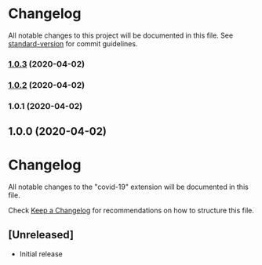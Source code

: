 # Changelog

All notable changes to this project will be documented in this file. See [standard-version](https://github.com/conventional-changelog/standard-version) for commit guidelines.

### [1.0.3](https://github.com/jwoo92/vscode-COVID-19/compare/v1.0.2...v1.0.3) (2020-04-02)

### [1.0.2](https://github.com/jwoo92/vscode-COVID-19/compare/v1.0.1...v1.0.2) (2020-04-02)

### 1.0.1 (2020-04-02)

## 1.0.0 (2020-04-02)

# Changelog

All notable changes to the "covid-19" extension will be documented in this file.

Check [Keep a Changelog](http://keepachangelog.com/) for recommendations on how to structure this file.

## [Unreleased]

- Initial release
